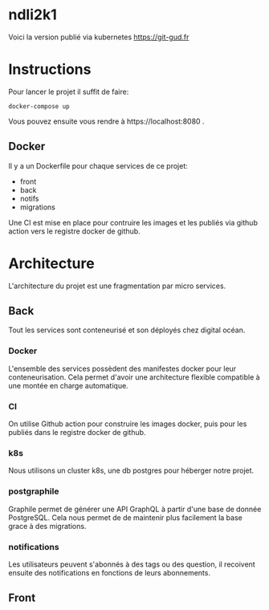 # ndli2k1

Voici la version publié via kubernetes https://git-gud.fr

# Instructions

Pour lancer le projet il suffit de faire:

```
docker-compose up
```

Vous pouvez ensuite vous rendre à https://localhost:8080 .

## Docker

Il y a un Dockerfile pour chaque services de ce projet:
* front
* back
* notifs
* migrations

Une CI est mise en place pour contruire les images et les publiés via github action vers le registre
docker de github.

# Architecture

L'architecture du projet est une fragmentation par micro services.

## Back

Tout les services sont conteneurisé et son déployés chez digital océan.

### Docker

L'ensemble des services possèdent des manifestes docker pour leur conteneurisation.
Cela permet d'avoir une architecture flexible compatible à une montée en charge automatique.

### CI 

On utilise Github action pour construire les images docker, puis pour les publiés dans le registre
docker de github.

### k8s

Nous utilisons un cluster k8s, une db postgres pour héberger notre projet.

### postgraphile

Graphile permet de générer une API GraphQL à partir d'une base de donnée PostgreSQL.
Cela nous permet de de maintenir plus facilement la base grace à des migrations.

### notifications

Les utilisateurs peuvent s'abonnés à des tags ou des question, il recoivent ensuite des
notifications en fonctions de leurs abonnements.


## Front


